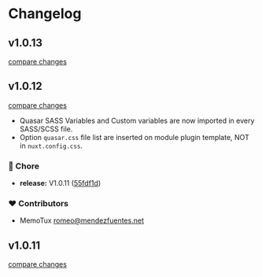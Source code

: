 # Changelog

## v1.0.13

[compare changes](https://github.com/memotux/nuxt-quasar/compare/v1.0.12...v1.0.13)

## v1.0.12

[compare changes](https://github.com/memotux/nuxt-quasar/compare/v1.0.10...v1.0.12)

- Quasar SASS Variables and Custom variables are now imported in every SASS/SCSS file.
- Option `quasar.css` file list are inserted on module plugin template, NOT in `nuxt.config.css`.

### 🏡 Chore

- **release:** V1.0.11 ([55fdf1d](https://github.com/memotux/nuxt-quasar/commit/55fdf1d))

### ❤️ Contributors

- MemoTux <romeo@mendezfuentes.net>

## v1.0.11

[compare changes](https://github.com/memotux/nuxt-quasar/compare/v1.0.10...v1.0.11)
